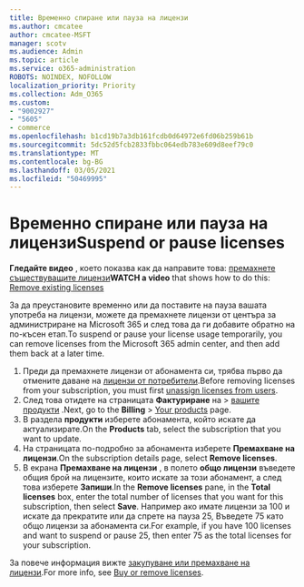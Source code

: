 ```yaml
---
title: Временно спиране или пауза на лицензи
ms.author: cmcatee
author: cmcatee-MSFT
manager: scotv
ms.audience: Admin
ms.topic: article
ms.service: o365-administration
ROBOTS: NOINDEX, NOFOLLOW
localization_priority: Priority
ms.collection: Adm_O365
ms.custom:
- "9002927"
- "5605"
- commerce
ms.openlocfilehash: b1cd19b7a3db161fcdb0d64972e6fd06b259b61b
ms.sourcegitcommit: 5dc52d5fcb2833fbbc064edb783e609d8eef79c0
ms.translationtype: MT
ms.contentlocale: bg-BG
ms.lasthandoff: 03/05/2021
ms.locfileid: "50469995"
---
```

# <a name="suspend-or-pause-licenses"></a><span data-ttu-id="f76b0-102">Временно спиране или пауза на лицензи</span><span class="sxs-lookup"><span data-stu-id="f76b0-102">Suspend or pause licenses</span></span>

<span data-ttu-id="f76b0-103">**Гледайте видео** , което показва как да направите това: [премахнете съществуващите лицензи](https://go.microsoft.com/fwlink/p/?linkid=2154938)</span><span class="sxs-lookup"><span data-stu-id="f76b0-103">**WATCH a video** that shows how to do this: [Remove existing licenses](https://go.microsoft.com/fwlink/p/?linkid=2154938)</span></span>

<span data-ttu-id="f76b0-104">За да преустановите временно или да поставите на пауза вашата употреба на лицензи, можете да премахнете лицензи от центъра за администриране на Microsoft 365 и след това да ги добавите обратно на по-късен етап.</span><span class="sxs-lookup"><span data-stu-id="f76b0-104">To suspend or pause your license usage temporarily, you can remove licenses from the Microsoft 365 admin center, and then add them back at a later time.</span></span>

1. <span data-ttu-id="f76b0-105">Преди да премахнете лицензи от абонамента си, трябва първо да отмените даване на [лицензи от потребители](https://docs.microsoft.com/microsoft-365/admin/manage/remove-licenses-from-users).</span><span class="sxs-lookup"><span data-stu-id="f76b0-105">Before removing licenses from your subscription, you must first [unassign licenses from users](https://docs.microsoft.com/microsoft-365/admin/manage/remove-licenses-from-users).</span></span>
2. <span data-ttu-id="f76b0-106">След това отидете на страницата **Фактуриране** на  >  [вашите продукти](https://go.microsoft.com/fwlink/p/?linkid=842054) .</span><span class="sxs-lookup"><span data-stu-id="f76b0-106">Next, go to the **Billing** > [Your products](https://go.microsoft.com/fwlink/p/?linkid=842054) page.</span></span>
3. <span data-ttu-id="f76b0-107">В раздела **продукти** изберете абонамента, който искате да актуализирате.</span><span class="sxs-lookup"><span data-stu-id="f76b0-107">On the **Products** tab, select the subscription that you want to update.</span></span>
4. <span data-ttu-id="f76b0-108">На страницата по-подробно за абонамента изберете **Премахване на лицензи**.</span><span class="sxs-lookup"><span data-stu-id="f76b0-108">On the subscription details page, select **Remove licenses**.</span></span>
5. <span data-ttu-id="f76b0-109">В екрана **Премахване на лицензи** , в полето **общо лицензи** въведете общия брой на лицензите, които искате за този абонамент, а след това изберете **Запиши**.</span><span class="sxs-lookup"><span data-stu-id="f76b0-109">In the **Remove licenses** pane, in the **Total licenses** box, enter the total number of licenses that you want for this subscription, then select **Save**.</span></span> <span data-ttu-id="f76b0-110">Например ако имате лицензи за 100 и искате да прекратите или да спрете на пауза 25, Въведете 75 като общо лицензи за абонамента си.</span><span class="sxs-lookup"><span data-stu-id="f76b0-110">For example, if you have 100 licenses and want to suspend or pause 25, then enter 75 as the total licenses for your subscription.</span></span>

<span data-ttu-id="f76b0-111">За повече информация вижте [закупуване или премахване на лицензи](https://docs.microsoft.com/microsoft-365/commerce/licenses/buy-licenses).</span><span class="sxs-lookup"><span data-stu-id="f76b0-111">For more info, see [Buy or remove licenses](https://docs.microsoft.com/microsoft-365/commerce/licenses/buy-licenses).</span></span>